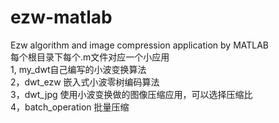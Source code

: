 # ezw-matlab
Ezw algorithm and image compression application by MATLAB<br>
每个根目录下每个.m文件对应一个小应用<br>
1, my_dwt自己编写的小波变换算法<br>
2，dwt_ezw 嵌入式小波零树编码算法<br>
3，dwt_jpg 使用小波变换做的图像压缩应用，可以选择压缩比<br>
4，batch_operation 批量压缩<br>

